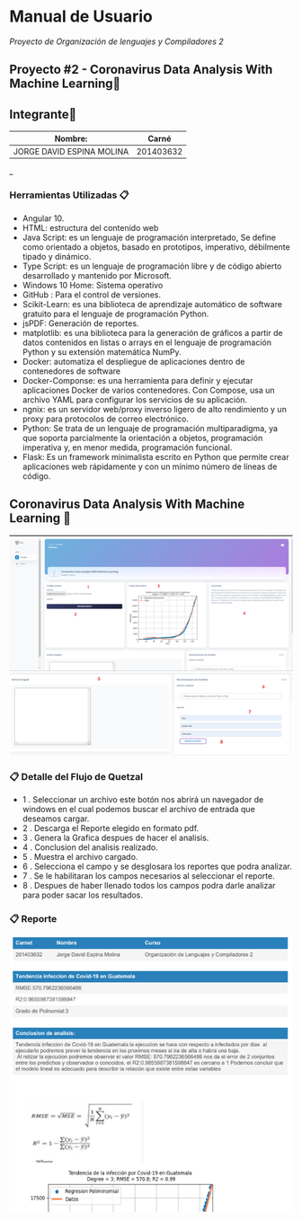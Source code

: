 # Manual de Usuario

_Proyecto de Organización de lenguajes y Compiladores 2_

## Proyecto #2 - Coronavirus Data Analysis With Machine Learning🚀
## Integrante💁

| Nombre:                     | Carné     |
| --------------------------- | --------- |
| JORGE DAVID ESPINA MOLINA   | 201403632 |

_

### Herramientas Utilizadas 📋

- Angular 10.
- HTML: estructura del contenido web
- Java Script: es un lenguaje de programación interpretado, Se define como orientado a objetos, basado en prototipos, imperativo, débilmente tipado y dinámico.
- Type Script: es un lenguaje de programación libre y de código abierto desarrollado y mantenido por Microsoft.
- Windows 10 Home: Sistema operativo
- GitHub : Para el control de versiones. 
- Scikit-Learn: es una biblioteca de aprendizaje automático de software gratuito para el lenguaje de programación Python. 
- jsPDF: Generación de reportes. 
- matplotlib: es una biblioteca para la generación de gráficos a partir de datos contenidos en listas o arrays en el lenguaje de programación Python y su extensión matemática NumPy.
- Docker: automatiza el despliegue de aplicaciones dentro de contenedores de software
- Docker-Componse: es una herramienta para definir y ejecutar aplicaciones Docker de varios contenedores. Con Compose, usa un archivo YAML para configurar los servicios de su aplicación.
- ngnix: es un servidor web/proxy inverso ligero de alto rendimiento y un proxy para protocolos de correo electrónico.
- Python: Se trata de un lenguaje de programación multiparadigma, ya que soporta parcialmente la orientación a objetos, programación imperativa y, en menor medida, programación funcional.
- Flask: Es un framework minimalista escrito en Python que permite crear aplicaciones web rápidamente y con un mínimo número de líneas de código.
  


## Coronavirus Data Analysis With Machine Learning 🚀
![This is a alt text.](../Documentacion/img/1.PNG "Pagina Web- Funcionamiento.")
![This is a alt text.](../Documentacion/img/2.PNG "Pagina Web- Funcionamiento.")


### 📋 Detalle del Flujo de Quetzal
- 1 . Seleccionar un archivo este botón nos abrirá un navegador de windows en el cual podemos buscar el archivo de entrada que deseamos cargar.
- 2 . Descarga el Reporte elegido en formato pdf.
- 3 . Genera la Grafica despues de hacer el analisis.
- 4 . Conclusion del analisis realizado.
- 5 . Muestra el archivo cargado.
- 6 . Selecciona el campo y se desglosara los reportes que podra analizar.
- 7 . Se le habilitaran los campos necesarios al seleccionar el reporte.
- 8 . Despues de haber llenado todos los campos podra darle analizar para poder sacar los resultados.
### 📋 Reporte
![This is a alt text.](../Documentacion/img/3.PNG "Pagina Web- Funcionamiento.")
